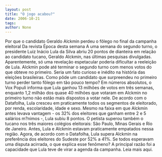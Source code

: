 ```yaml
---
layout: post
title: "O jogo acabou?"
date: 2006-10-21
tags: 
author: None
---
```

Por que o candidato Geraldo Alckmin perdeu o fôlego no final da campanha eleitoral
Da revista Época desta semana
A uma semana do segundo turno, o presidente Luiz Inácio Lula da Silva abriu 20 pontos de dianteira em relação ao candidato tucano, Geraldo Alckmin, nas últimas pesquisas divulgadas. 
Aparentemente, só uma revelação espetacular poderia dificultar a reeleição de Lula. Alckmin pode até terminar o segundo turno com menos votos do que obteve no primeiro. Seria um fato curioso e inédito na história das eleições brasileiras. Como pôde um candidato que surpreendeu no primeiro turno perder tanto fôlego em tão pouco tempo? 
Em números absolutos, o Vox Populi informa que Lula ganhou 13 milhões de votos em três semanas, enquanto 1,2 milhão dos quase 40 milhões que votaram em Alckmin no primeiro turno não estão mais dispostos a votar nele. 
De acordo com o Datafolha, Lula cresceu em praticamente todos os segmentos de eleitorado, por renda, escolaridade, idade e sexo. Mesmo na faixa em que Alckmin antes levava vantagem - os 32% dos eleitores que ganham entre 2 e 5 salários m?nimos -, Lula subiu 8 pontos. 
O petista superou também o tucano nos três maiores colégios eleitorais: São Paulo, Minas Gerais e Rio de Janeiro. Antes, Lula e Alckmin estavam praticamente empatados nessa região. Agora, de acordo com o Datafolha, Lula supera Alckmin na preferência dos eleitores do Sudeste por 52% a 41%. 
Se todos esperavam uma disputa acirrada, o que explica esse fenômeno? A principal razão foi a capacidade que Lula teve de virar a agenda da campanha. 
Leia mais aqui. 